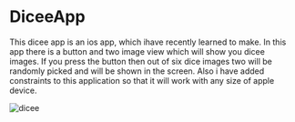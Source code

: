 # DiceeApp

This dicee app is an ios app, which ihave recently learned to make. 
In this app there is a button and two image view which will show you dicee images.
If you press the button then out of six dice images two will be randomly picked and will be shown in the screen.
Also i have added constraints to this application so that it will work with any size of apple device.


![dicee](https://user-images.githubusercontent.com/22058036/29556444-88c0245c-8743-11e7-91ff-47bcf429df5c.png)
